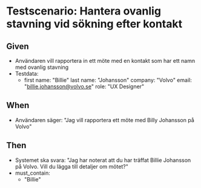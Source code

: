 # Testscenario: Hantera ovanlig stavning vid sökning efter kontakt

## Given
- Användaren vill rapportera in ett möte med en kontakt som har ett namn med ovanlig stavning
- Testdata:
   - first name: "Billie"
     last name: "Johansson"
     company: "Volvo"
     email: "billie.johansson@volvo.se"
     role: "UX Designer"

## When
- Användaren säger: "Jag vill rapportera ett möte med Billy Johansson på Volvo"

## Then
- Systemet ska svara: "Jag har noterat att du har träffat Billie Johansson på Volvo. Vill du lägga till detaljer om mötet?" 
- must_contain:
    - "Billie"
